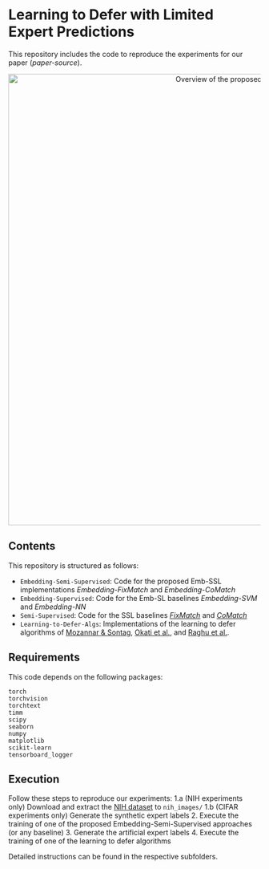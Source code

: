 # Learning to Defer with Limited Expert Predictions

This repository includes the code to reproduce the experiments for our paper (_paper-source_).

<p align="center">
  <img src="framework.jpg" width="900" alt="Overview of the proposed framework"/>
</p>

## Contents
This repository is structured as follows:
* `Embedding-Semi-Supervised`: Code for the proposed Emb-SSL implementations *Embedding-FixMatch* and *Embedding-CoMatch*
* `Embedding-Supervised`: Code for the Emb-SL baselines *Embedding-SVM* and *Embedding-NN*
* `Semi-Supervised`: Code for the SSL baselines <a href="https://arxiv.org/abs/2001.07685">*FixMatch*</a> and <a href="https://arxiv.org/abs/2011.11183">*CoMatch*</a> 
* `Learning-to-Defer-Algs`: Implementations of the learning to defer algorithms of <a href="https://proceedings.mlr.press/v119/mozannar20b.html">Mozannar & Sontag</a>,
<a href="https://arxiv.org/abs/2103.08902">Okati et al.</a>, and
<a href="https://arxiv.org/abs/1903.12220">Raghu et al.</a>. 

## Requirements
This code depends on the following packages:
```shell
torch
torchvision
torchtext
timm
scipy
seaborn
numpy
matplotlib
scikit-learn
tensorboard_logger
```

## Execution
Follow these steps to reproduce our experiments: 
1.a (NIH experiments only) Download and extract the <a href="https://cloud.google.com/healthcare-api/docs/resources/public-datasets/nih-chest">NIH dataset</a> to `nih_images/`
1.b (CIFAR experiments only) Generate the synthetic expert labels
2. Execute the training of one of the proposed Embedding-Semi-Supervised approaches (or any baseline)
3. Generate the artificial expert labels
4. Execute the training of one of the learning to defer algorithms

Detailed instructions can be found in the respective subfolders.

